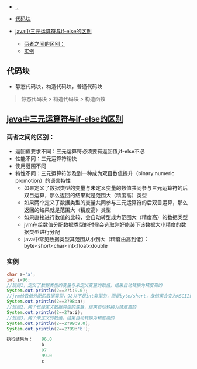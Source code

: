 
- [..](java-catalog.md)

- [代码块](#代码块)
- [java中三元运算符与if-else的区别](#java中三元运算符与if-else的区别)
  - [两者之间的区别：](#两者之间的区别)
  - [实例](#实例)

## 代码块
- 静态代码块，构造代码块，普通代码块
> 静态代码块 > 构造代码块 > 构造函数

## [java中三元运算符与if-else的区别](https://www.cnblogs.com/itmlt1029/p/4756331.html)

### 两者之间的区别：
- 返回值要求不同：三元运算符必须要有返回值,if-else不必
- 性能不同：三元运算符稍快
- 使用范围不同
- 特性不同：三元运算符涉及到一种成为双目数值提升（binary numeric promotion）的语言特性
    - 如果定义了数据类型的变量与未定义变量的数值共同参与三元运算符的后双目运算，那么返回的结果就是范围大（精度高）类型
    - 如果两个定义了数据类型的变量共同参与三元运算符的后双目运算，那么返回的结果就是范围大（精度高）类型
    - 如果直接进行数值的比较，会自动转型成为范围大（精度高）的数据类型
    - jvm在给数值分配数据类型的时候会选取刚好能装下该数据大小精度的数据类型进行分配
    - java中常见数据类型其范围从小到大（精度由高到低）：byte<short<char<int<float<double

### 实例
```java
char a='a';
int i=96;
//规则1，定义了数据类型的变量与未定义变量的数值，结果自动转换为精度高的
System.out.println(2==2?i:9.0); 
//jvm给数值分配的数据类型，98并不是int类型的，而是byte/short，故结果会变为ASCII码98对应的字符
System.out.println(2==2?98:a); 
//规则2，两个已经定义数据类型的变量，结果自动转换为精度高的
System.out.println(2==2?a:i);
//规则3，两个未定义的数值，结果自动转换为精度高的
System.out.println(2==2?99:9.0);
System.out.println(2==2?99:'b');

执行结果为：　　96.0
　　　　　　　　b
　　　　　　　　97
　　　　　　　　99.0
　　　　　　　　c
```